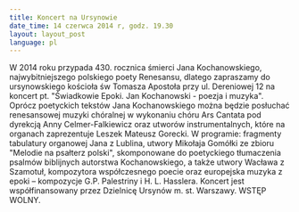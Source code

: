 ```yaml
---
title: Koncert na Ursynowie
date_time: 14 czerwca 2014 r, godz. 19.30
layout: layout_post
language: pl
---
```


W 2014 roku przypada 430. rocznica śmierci Jana Kochanowskiego, najwybitniejszego polskiego 
poety Renesansu, dlatego zapraszamy do ursynowskiego kościoła św Tomasza Apostoła przy
ul. Dereniowej 12 na koncert pt. "Świadkowie Epoki. Jan Kochanowski - poezja i muzyka". 
Oprócz poetyckich tekstów Jana Kochanowskiego można będzie posłuchać renesansowej muzyki
chóralnej w wykonaniu chóru Ars Cantata pod dyrekcją Anny Celmer-Falkiewicz oraz utworów
instrumentalnych, które na organach zaprezentuje Leszek Mateusz Gorecki. W programie: fragmenty 
tabulatury organowej Jana z Lublina, utwory Mikołaja Gomółki ze zbioru "Melodie na psałterz polski", 
skomponowane do poetyckiego tłumaczenia psalmów biblijnych autorstwa Kochanowskiego, a także 
utwory Wacława z Szamotuł, kompozytora współczesnego poecie oraz europejska muzyka z epoki – 
kompozycje G.P. Palestriny i H. L. Hasslera.
Koncert jest współfinansowany przez Dzielnicę Ursynów m. st. Warszawy. 
WSTĘP WOLNY.
